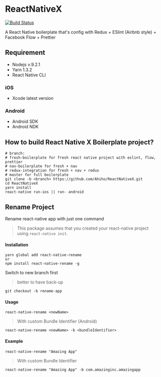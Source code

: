 # ReactNativeX

[![Build Status](https://travis-ci.org/Ahiho/ReactNativeX.svg?branch=redux-integration)](https://travis-ci.org/Ahiho/ReactNativeX)

A React Native boilerplate that's config with Redux + ESlint (Airbnb style) + Facebook Flow + Prettier

## Requirement

* Nodejs v.9.2.1
* Yarn 1.3.2
* React Native CLI

### iOS

* Xcode latest version

### Android

* Android SDK
* Android NDK

## How to build React Native X Boilerplate project?

```
# branch:
# fresh-boilerplate for fresh react native project with eslint, flow, prettier
# nav-boilerplate for fresh + nav
# redux-integration for fresh + nav + redux
# master for full boilerplate
git clone -b <branch> https://github.com/Ahiho/ReactNativeX.git
cd ReactNativeX
yarn install
react-native run-ios || run- android
```

## Rename Project

Rename react-native app with just one command

> This package assumes that you created your react-native project using `react-native init`.

#### Installation

```
yarn global add react-native-rename
or
npm install react-native-rename -g
```

Switch to new branch first

> better to have back-up

```
git checkout -b rename-app
```

#### Usage

```
react-native-rename <newName>
```

> With custom Bundle Identifier (Android)

```
react-native-rename <newName> -b <bundleIdentifier>
```

#### Example

```
react-native-rename "Amazing App"
```

> With custom Bundle Identifier

```
react-native-rename "Amazing App" -b com.amazinginc.amazingapp
```
